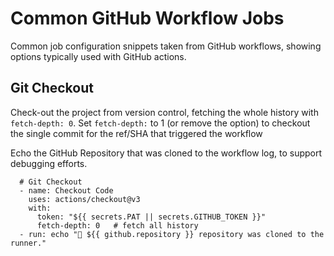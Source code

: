 # Common GitHub Workflow Jobs

Common job configuration snippets taken from GitHub workflows, showing options typically used with GitHub actions.


## Git Checkout

Check-out the project from version control, fetching the whole history with `fetch-depth: 0`. Set `fetch-depth:` to 1 (or remove the option) to checkout the single commit for the ref/SHA that triggered the workflow

Echo the GitHub Repository that was cloned to the workflow log, to support debugging efforts.

      # Git Checkout
      - name: Checkout Code
        uses: actions/checkout@v3
        with:
          token: "${{ secrets.PAT || secrets.GITHUB_TOKEN }}"
          fetch-depth: 0   # fetch all history
      - run: echo "🐙 ${{ github.repository }} repository was cloned to the runner."
